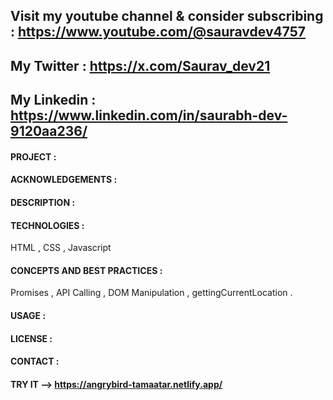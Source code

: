 ## Visit my youtube channel & consider subscribing : https://www.youtube.com/@sauravdev4757
## My Twitter : https://x.com/Saurav_dev21
## My Linkedin : https://www.linkedin.com/in/saurabh-dev-9120aa236/

#### PROJECT :
#### ACKNOWLEDGEMENTS :
#### DESCRIPTION :
#### TECHNOLOGIES :
HTML , CSS , Javascript

#### CONCEPTS AND BEST PRACTICES :
Promises , API Calling , DOM Manipulation , gettingCurrentLocation .

#### USAGE :
#### LICENSE :
#### CONTACT :
#### TRY IT -->  https://angrybird-tamaatar.netlify.app/
